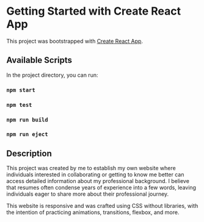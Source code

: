 # Getting Started with Create React App

This project was bootstrapped with [Create React App](https://github.com/facebook/create-react-app).

## Available Scripts

In the project directory, you can run:

### `npm start`
### `npm test`
### `npm run build`
### `npm run eject`

## Description

This project was created by me to establish my own website where individuals interested in collaborating or getting to know me better can access detailed information about my professional background. I believe that resumes often condense years of experience into a few words, leaving individuals eager to share more about their professional journey.

This website is responsive and was crafted using CSS without libraries, with the intention of practicing animations, transitions, flexbox, and more.

